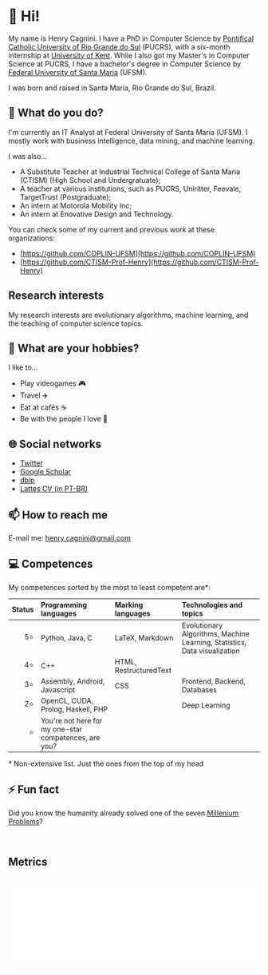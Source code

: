 # 👋 Hi! 

My name is Henry Cagnini. I have a PhD in Computer Science by 
[Pontifical Catholic University of Rio Grande do Sul](https://www.pucrs.br/technology/graduate-program-in-computer-science/) 
(PUCRS), with a six-month internship at [University of Kent](https://www.kent.ac.uk/computing). While I also got my 
Master's in Computer Science at PUCRS, I have a bachelor's degree in Computer Science by 
[Federal University of Santa Maria](https://www.ufsm.br/cursos/graduacao/santa-maria/ciencia-da-computacao) (UFSM).  

I was born and raised in Santa Maria, Rio Grande do Sul, Brazil. 
 
## 💽 What do you do?

I'm currently an IT Analyst at Federal University of Santa Maria (UFSM). I mostly work with business intelligence, 
data mining, and machine learning. 

I was also...

* A Substitute Teacher at Industrial Technical College of Santa Maria (CTISM) (High School and Undergratuate);
* A teacher at various institutions, such as PUCRS, Uniritter, Feevale, TargetTrust (Postgraduate);
* An intern at Motorola Mobility Inc;
* An intern at Enovative Design and Technology.

You can check some of my current and previous work at these organizations:

* [https://github.com/COPLIN-UFSM](https://github.com/COPLIN-UFSM)
* [https://github.com/CTISM-Prof-Henry](https://github.com/CTISM-Prof-Henry)

## Research interests 

My research interests are evolutionary algorithms, machine learning, and the teaching of computer science topics. 
 
## 🎨 What are your hobbies? 

I like to...

* Play videogames 🎮
* Travel ✈️
* Eat at cafés ☕
* Be with the people I love 💑

## 🌐 Social networks 

* [Twitter](https://twitter.com/henryzord)
* [Google Scholar](https://scholar.google.com.br/citations?user=0gBC24wAAAAJ&hl=en-US)
* [dblp](https://dblp.org/pid/177/2452.html)
* [Lattes CV (in PT-BR)](http://lattes.cnpq.br/6346810782525797)

## 📫 How to reach me 

E-mail me: [henry.cagnini@gmail.com](henry.cagnini@gmail.com)

## 💻 Competences 

My competences sorted by the most to least competent are\*: 

| Status | Programming languages                                 | Marking languages      | Technologies and topics                                                   |
|-------:|:------------------------------------------------------|:-----------------------|:--------------------------------------------------------------------------|
|    5️⭐ | Python, Java, C                                       | LaTeX, Markdown        | Evolutionary Algorithms, Machine Learning, Statistics, Data visualization |
|    4️⭐ | C++                                                   | HTML, RestructuredText |                                                                           |
|    3️⭐ | Assembly, Android, Javascript                         | CSS                    | Frontend, Backend, Databases                                              |
|    2️⭐ | OpenCL, CUDA, Prolog, Haskell, PHP                    |                        | Deep Learning                                                             |
|      ⭐ | You're not here for my one-star competences, are you? |                        |

\* Non-extensive list. Just the ones from the top of my head 

## ⚡ Fun fact

Did you know the humanity already solved one of the seven [Millenium Problems](https://qr.ae/pNCQpm)? 

<br />

## Metrics

<!-- 

    generated with lowlighter/metrics: 

    https://github.com/lowlighter/metrics 

-->

![Metrics](github-metrics.svg)

<!-- <img align="center" src="/github-metrics.svg" alt="Metrics" width="60%"> -->
